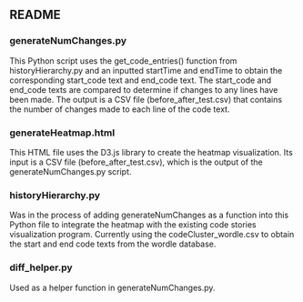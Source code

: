 ## README 

### generateNumChanges.py
This Python script uses the get_code_entries() function from historyHierarchy.py and an inputted startTime and endTime to obtain the corresponding start_code text and end_code text. The start_code and end_code texts are compared to determine if changes to any lines have been made. The output is a CSV file (before_after_test.csv) that contains the number of changes made to each line of the code text. 

### generateHeatmap.html
This HTML file uses the D3.js library to create the heatmap visualization. Its input is a CSV file (before_after_test.csv), which is the output of the generateNumChanges.py script. 

### historyHierarchy.py
Was in the process of adding generateNumChanges as a function into this Python file to integrate the heatmap with the existing code stories visualization program. Currently using the codeCluster_wordle.csv to obtain the start and end code texts from the wordle database. 

### diff_helper.py
Used as a helper function in generateNumChanges.py.
